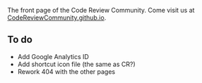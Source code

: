 The front page of the Code Review Community.  Come visit us at [CodeReviewCommunity.github.io](http://codereviewcommunity.github.io/).

## To do

* Add Google Analytics ID
* Add shortcut icon file (the same as CR?)
* Rework 404 with the other pages
